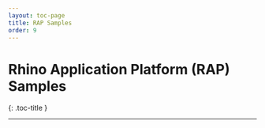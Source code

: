```yaml
---
layout: toc-page
title: RAP Samples
order: 9
---
```


# Rhino Application Platform (RAP) Samples
{: .toc-title }

---
